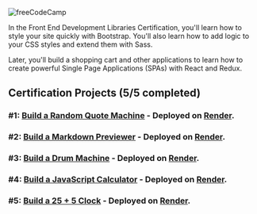 ![freeCodeCamp](https://cdn.freecodecamp.org/testable-projects-fcc/images/fcc_secondary.svg)

In the Front End Development Libraries Certification, you'll learn how to style your site quickly with Bootstrap. You'll also learn how to add logic to your CSS styles and extend them with Sass.

Later, you'll build a shopping cart and other applications to learn how to create powerful Single Page Applications (SPAs) with React and Redux.

## Certification Projects (5/5 completed)

### #1: [Build a Random Quote Machine](./random-quote-machine) - Deployed on [Render](https://random-quote-machine-4ihq.onrender.com).

### #2: [Build a Markdown Previewer](./markdown-previewer/) - Deployed on [Render](https://markdown-previewer-d06l.onrender.com).

### #3: [Build a Drum Machine](./drum-machine/) - Deployed on [Render](https://drum-machine-9n94.onrender.com).

### #4: [Build a JavaScript Calculator](./calculator) - Deployed on [Render](https://calculator-87yl.onrender.com/).

### #5: [Build a 25 + 5 Clock](./pomodoro-clock/) - Deployed on [Render](https://pomodoro-clock-dsfz.onrender.com).
